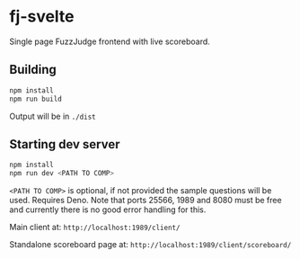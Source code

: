 # fj-svelte

Single page FuzzJudge frontend with live scoreboard.

## Building

```sh
npm install
npm run build
```

Output will be in `./dist`

## Starting dev server

```sh
npm install
npm run dev <PATH TO COMP>
```

`<PATH TO COMP>` is optional, if not provided the sample questions will be used.
Requires Deno.
Note that ports 25566, 1989 and 8080 must be free and currently there is no good error handling for this.

Main client at: `http://localhost:1989/client/`

Standalone scoreboard page at: `http://localhost:1989/client/scoreboard/`
